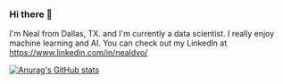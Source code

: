 ### Hi there 👋

I'm Neal from Dallas, TX. and I'm currently a data scientist. I really enjoy machine learning and AI. You can check out my Linkedln at https://www.linkedin.com/in/nealdvo/

[![Anurag's GitHub stats](https://github-readme-stats.vercel.app/api?username=nealvo)](https://github.com/anuraghazra/github-readme-stats)
<!--
**nealvo/nealvo** is a ✨ _special_ ✨ repository because its `README.md` (this file) appears on your GitHub profile.

Here are some ideas to get you started:

- 🔭 I’m currently working on ...
- 🌱 I’m currently learning ...
- 👯 I’m looking to collaborate on ...
- 🤔 I’m looking for help with ...
- 💬 Ask me about ...
- 📫 How to reach me: ...
- 😄 Pronouns: ...
- ⚡ Fun fact: ...
-->

